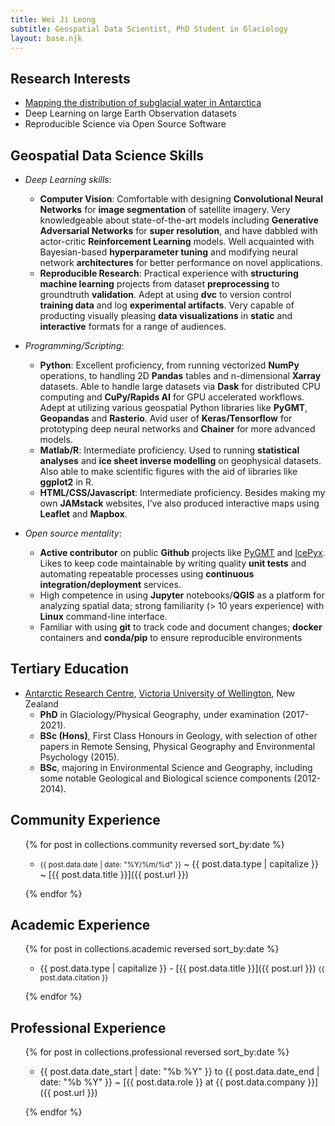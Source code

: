 ```yaml
---
title: Wei Ji Leong
subtitle: Geospatial Data Scientist, PhD Student in Glaciology
layout: base.njk
---
```


## Research Interests

* [Mapping the distribution of subglacial water in Antarctica](https://www.wgtn.ac.nz/antarctic/study/profiles/wei-ji-leong)
* Deep Learning on large Earth Observation datasets
* Reproducible Science via Open Source Software


## Geospatial Data Science Skills

- *Deep Learning skills*:
  * **Computer Vision**: Comfortable with designing **Convolutional Neural Networks** for **image segmentation** of satellite imagery.
  Very knowledgeable about state-of-the-art models including **Generative Adversarial Networks** for **super resolution**, and have dabbled with actor-critic **Reinforcement Learning** models.
  Well acquainted with Bayesian-based **hyperparameter tuning** and modifying neural network **architectures** for better performance on novel applications.
  * **Reproducible Research**: Practical experience with **structuring machine learning** projects from dataset **preprocessing** to groundtruth **validation**.
  Adept at using **dvc** to version control **training data** and log **experimental artifacts**.
  Very capable of producting visually pleasing **data visualizations** in **static** and **interactive** formats for a range of audiences.

- *Programming/Scripting*:
  * **Python**: Excellent proficiency, from running vectorized **NumPy** operations, to handling 2D **Pandas** tables and n-dimensional **Xarray** datasets.
  Able to handle large datasets via **Dask** for distributed CPU computing and **CuPy/Rapids AI** for GPU accelerated workflows.
  Adept at utilizing various geospatial Python libraries like **PyGMT**, **Geopandas** and **Rasterio**.
  Avid user of **Keras/Tensorflow** for prototyping deep neural networks and **Chainer** for more advanced models.
  * **Matlab/R**: Intermediate proficiency.
  Used to running **statistical analyses** and **ice sheet inverse modelling** on geophysical datasets.
  Also able to make scientific figures with the aid of libraries like **ggplot2** in R.
  * **HTML/CSS/Javascript**: Intermediate proficiency.
  Besides making my own **JAMstack** websites, I’ve also produced interactive maps using **Leaflet** and **Mapbox**.

- *Open source mentality*:
  * **Active contributor** on public **Github** projects like [PyGMT](https://github.com/GenericMappingTools/pygmt) and [IcePyx](https://github.com/icesat2py/icepyx).
  Likes to keep code maintainable by writing quality **unit tests** and automating repeatable processes using **continuous integration/deployment** services.
  * High competence in using **Jupyter** notebooks/**QGIS** as a platform for analyzing spatial data;
  strong familiarity (> 10 years experience) with **Linux** command-line interface.
  * Familiar with using **git** to track code and document changes; **docker** containers and **conda/pip** to ensure reproducible environments


## Tertiary Education

- [Antarctic Research Centre](https://www.wgtn.ac.nz/antarctic), [Victoria University of Wellington](https://www.wgtn.ac.nz), New Zealand
  * **PhD** in Glaciology/Physical Geography, under examination (2017-2021).
  * **BSc (Hons)**, First Class Honours in Geology, with selection of other papers in Remote Sensing, Physical Geography and Environmental Psychology (2015).
  * **BSc**, majoring in Environmental Science and Geography, including some notable Geological and Biological science components (2012-2014).


## Community Experience

<ul>
{% for post in collections.community reversed sort_by:date %}

- <time><small>{{ post.data.date | date: "%Y/%m/%d" }}</small></time> ~ {{ post.data.type | capitalize }} ~ [{{ post.data.title }}]({{ post.url }})

{% endfor %}
</ul>


## Academic Experience

<ul>
{% for post in collections.academic reversed sort_by:date %}

- {{ post.data.type | capitalize }} - [{{ post.data.title }}]({{ post.url }})
  <small>{{ post.data.citation }}</small>

{% endfor %}
</ul>


## Professional Experience

<ul>
{% for post in collections.professional reversed sort_by:date %}

- <time>{{ post.data.date_start | date: "%b %Y" }}</time> to <time>{{ post.data.date_end | date: "%b %Y" }}</time> ~ [{{ post.data.role }} at {{ post.data.company }}]({{ post.url }})

{% endfor %}
</ul>
